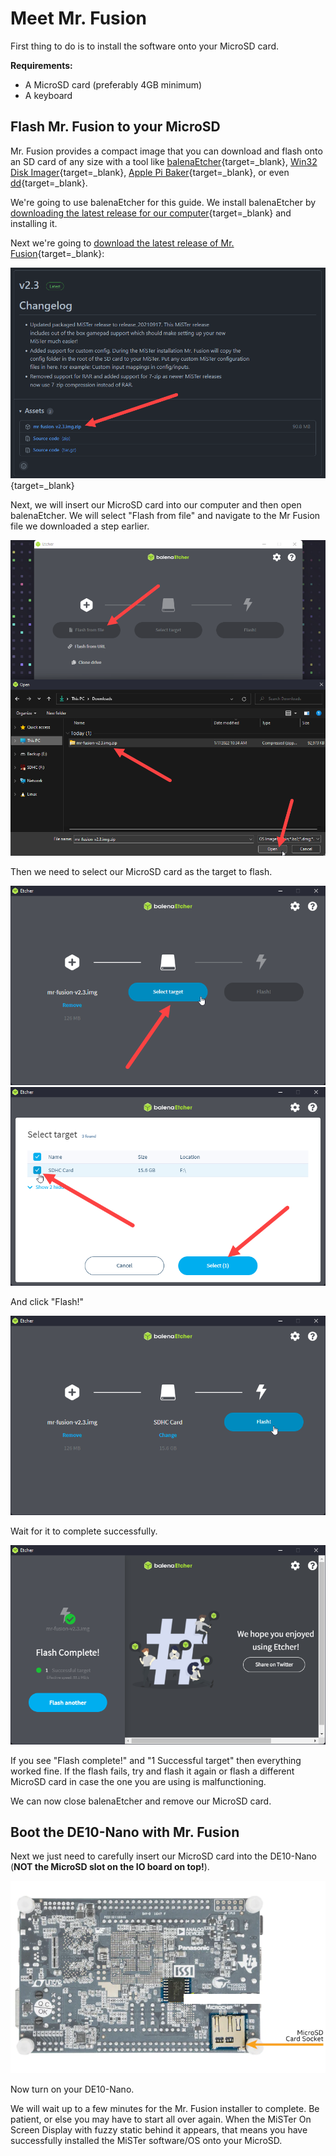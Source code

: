 # Meet Mr. Fusion

First thing to do is to install the software onto your MicroSD card.

**Requirements:**

* A MicroSD card (preferably 4GB minimum)
* A keyboard

## Flash Mr. Fusion to your MicroSD

Mr. Fusion provides a compact image that you can download and flash onto an SD card of any size with a tool like  [balenaEtcher](https://www.balena.io/etcher/){target=_blank}, [Win32 Disk Imager](https://sourceforge.net/projects/win32diskimager/){target=_blank}, [Apple Pi Baker](https://www.tweaking4all.com/software/macosx-software/applepi-baker-v2/){target=_blank}, or even [dd](https://en.wikipedia.org/wiki/Dd_%28Unix%29){target=_blank}.

We're going to use balenaEtcher for this guide. We install balenaEtcher by [downloading the latest release for our computer](https://www.balena.io/etcher/){target=_blank} and installing it. 

Next we're going to [download the latest release of Mr. Fusion](https://github.com/MiSTer-devel/mr-fusion/releases){target=_blank}:

[![Download Mr. Fusion](img/dl-mr-fusion.png)](https://github.com/MiSTer-devel/mr-fusion/releases){target=_blank}

Next, we will insert our MicroSD card into our computer and then open balenaEtcher. We will select "Flash from file" and navigate to the Mr Fusion file we downloaded a step earlier.

![Flash from file](img/balena-1.png)

Then we need to select our MicroSD card as the target to flash.

![Select target MicroSD](img/balena-2.png)
![Select the right one](img/balena-3.png)

And click "Flash!"

![Flash that card!](img/balena-4.png)

Wait for it to complete successfully.

![Successful flash :)](img/balena-5.png)

If you see "Flash complete!" and "1 Successful target" then everything worked fine. If the flash fails, try and flash it again or flash a different MicroSD card in case the one you are using is malfunctioning.

We can now close balenaEtcher and remove our MicroSD card.

## Boot the DE10-Nano with Mr. Fusion

Next we just need to carefully insert our MicroSD card into the DE10-Nano (**NOT the MicroSD slot on the IO board on top!**).

![Location of DE10-Nano MicroSD slot on the bottom](img/de10-nano-microsd.png)

Now turn on your DE10-Nano.

We will wait up to a few minutes for the Mr. Fusion installer to complete. Be patient, or else you may have to start all over again. When the MiSTer On Screen Display with fuzzy static behind it appears, that means you have successfully installed the MiSTer software/OS onto your MicroSD. 
